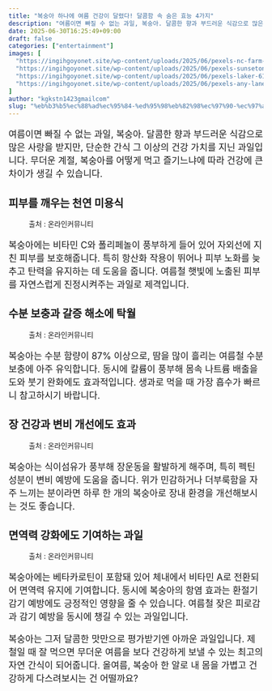 ```yaml
---
title: "복숭아 하나에 여름 건강이 달렸다! 달콤함 속 숨은 효능 4가지"
description: "여름이면 빠질 수 없는 과일, 복숭아. 달콤한 향과 부드러운 식감으로 많은 사랑을 받지만, 단순한 간식 그 이상의 건강 가치를 지닌 과일입니다. 무더운 계절, 복숭아를 어떻게 먹고 즐기느냐에 따라 건강에 큰 차이가 생길 수 있습니다."
date: 2025-06-30T16:25:49+09:00
draft: false
categories: ["entertainment"]
images: [
  "https://ingihgoyonet.site/wp-content/uploads/2025/06/pexels-nc-farm-bureau-mark-2253534-1024x685.jpg"
  "https://ingihgoyonet.site/wp-content/uploads/2025/06/pexels-sunsetoned-5913179-768x1024.jpg"
  "https://ingihgoyonet.site/wp-content/uploads/2025/06/pexels-laker-6157041-1024x846.jpg"
  "https://ingihgoyonet.site/wp-content/uploads/2025/06/pexels-any-lane-5945936-684x1024.jpg"
]
author: "kgkstn1423gmailcom"
slug: "%eb%b3%b5%ec%88%ad%ec%95%84-%ed%95%98%eb%82%98%ec%97%90-%ec%97%ac%eb%a6%84-%ea%b1%b4%ea%b0%95%ec%9d%b4-%eb%8b%ac%eb%a0%b8%eb%8b%a4-%eb%8b%ac%ec%bd%a4%ed%95%a8-%ec%86%8d-%ec%88%a8%ec%9d%80-%ed%9a%a8"
---
```


<p style="font-size:18px">여름이면 빠질 수 없는 과일, 복숭아. 달콤한 향과 부드러운 식감으로 많은 사랑을 받지만, 단순한 간식 그 이상의 건강 가치를 지닌 과일입니다. 무더운 계절, 복숭아를 어떻게 먹고 즐기느냐에 따라 건강에 큰 차이가 생길 수 있습니다.</p> <h2 >피부를 깨우는 천연 미용식</h2> <figure ><img src="https://ingihgoyonet.site/wp-content/uploads/2025/06/pexels-nc-farm-bureau-mark-2253534-1024x685.jpg" alt="" style="aspect-ratio:16/9;object-fit:cover"/><figcaption >출처 : 온라인커뮤니티</figcaption></figure> <p style="font-size:18px">복숭아에는 비타민 C와 폴리페놀이 풍부하게 들어 있어 자외선에 지친 피부를 보호해줍니다. 특히 항산화 작용이 뛰어나 피부 노화를 늦추고 탄력을 유지하는 데 도움을 줍니다. 여름철 햇빛에 노출된 피부를 자연스럽게 진정시켜주는 과일로 제격입니다.</p> <h2 >수분 보충과 갈증 해소에 탁월</h2> <figure ><img src="https://ingihgoyonet.site/wp-content/uploads/2025/06/pexels-sunsetoned-5913179-768x1024.jpg" alt="" style="aspect-ratio:16/9;object-fit:cover"/><figcaption >출처 : 온라인커뮤니티</figcaption></figure> <p style="font-size:18px">복숭아는 수분 함량이 87% 이상으로, 땀을 많이 흘리는 여름철 수분 보충에 아주 유익합니다. 동시에 칼륨이 풍부해 몸속 나트륨 배출을 도와 붓기 완화에도 효과적입니다. 생과로 먹을 때 가장 흡수가 빠르니 참고하시기 바랍니다.</p> <h2 >장 건강과 변비 개선에도 효과</h2> <figure ><img src="https://ingihgoyonet.site/wp-content/uploads/2025/06/pexels-laker-6157041-1024x846.jpg" alt="" style="aspect-ratio:16/9;object-fit:cover"/><figcaption >출처 : 온라인커뮤니티</figcaption></figure> <p style="font-size:18px">복숭아는 식이섬유가 풍부해 장운동을 활발하게 해주며, 특히 펙틴 성분이 변비 예방에 도움을 줍니다. 위가 민감하거나 더부룩함을 자주 느끼는 분이라면 하루 한 개의 복숭아로 장내 환경을 개선해보시는 것도 좋습니다.</p> <h2 >면역력 강화에도 기여하는 과일</h2> <figure ><img src="https://ingihgoyonet.site/wp-content/uploads/2025/06/pexels-any-lane-5945936-684x1024.jpg" alt="" style="aspect-ratio:16/9;object-fit:cover"/><figcaption >출처 : 온라인커뮤니티</figcaption></figure> <p style="font-size:18px">복숭아에는 베타카로틴이 포함돼 있어 체내에서 비타민 A로 전환되어 면역력 유지에 기여합니다. 동시에 복숭아의 항염 효과는 환절기 감기 예방에도 긍정적인 영향을 줄 수 있습니다. 여름철 잦은 피로감과 감기 예방을 동시에 챙길 수 있는 과일입니다.</p> <p style="font-size:18px">복숭아는 그저 달콤한 맛만으로 평가받기엔 아까운 과일입니다. 제철일 때 잘 먹으면 무더운 여름을 보다 건강하게 보낼 수 있는 최고의 자연 간식이 되어줍니다. 올여름, 복숭아 한 알로 내 몸을 가볍고 건강하게 다스려보시는 건 어떨까요?</p>